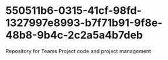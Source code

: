 # 550511b6-0315-41cf-98fd-1327997e8993-b7f71b91-9f8e-48b8-9b4c-2c2a5a4b7deb
Repository for Teams Project code and project management
